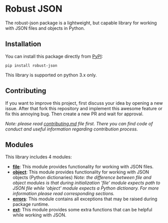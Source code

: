 # Robust JSON

The robust-json package is a lightweight, but capable library for working with JSON files and objects in Python.

## Installation

<!--- TODO Add link to PyPI --->

You can install this package directly from [PyPI](https://pypi.org/project/robust-json/):

    pip install robust-json

This library is supported on python 3.x only.

## Contributing

If you want to improve this project, first discuss your idea by opening a new issue. After that fork this repository and implement this awesome feature or fix this annoying bug. Then create a new PR and wait for approval.

_Note: please read [contributing.md](https://github.com/NickolaiBeloguzov/robust-json/blob/master/CONTRIBUTING.md) file first. There you can find code of conduct and useful information regarding contribution process._

## Modules

This library includes 4 modules:

-   [**file**](#file-mod): This module provides functionality for working with JSON files.
-   [**object**](#obj-mod): This module provides functionality for working with JSON objects (Python dictionaries)
    _Note: the difference between file and object modules is that during initialization 'file' module expects path to JSON file while 'object' module expects a Python dictionary. For more information please read corresponding sections._
-   [**errors**](#err-mod): This module contains all exceptions that may be raised during package runtime.
-   [**ext**](#ext-mod): This module provides some extra functions that can be helpful while working with JSON.
